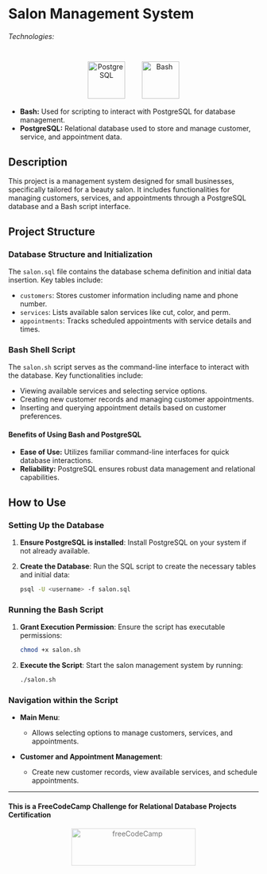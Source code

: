 # Salon Management System

###### Technologies:
<p align="center">
<img src="https://raw.githubusercontent.com/danielcranney/readme-generator/main/public/icons/skills/postgresql-colored.svg" width="75" height="75" alt="PostgreSQL" style="margin: 10px 15px 0 15px;" />
<img src="https://img.icons8.com/color/75/000000/console.png" width="75" height="75" alt="Bash" style="margin: 10px 15px 0 15px;" />
</p>

- **Bash:** Used for scripting to interact with PostgreSQL for database management.
- **PostgreSQL:** Relational database used to store and manage customer, service, and appointment data.

## Description

This project is a management system designed for small businesses, specifically tailored for a beauty salon. It includes functionalities for managing customers, services, and appointments through a PostgreSQL database and a Bash script interface.

## Project Structure

### Database Structure and Initialization

The `salon.sql` file contains the database schema definition and initial data insertion. Key tables include:

- `customers`: Stores customer information including name and phone number.
- `services`: Lists available salon services like cut, color, and perm.
- `appointments`: Tracks scheduled appointments with service details and times.

### Bash Shell Script

The `salon.sh` script serves as the command-line interface to interact with the database. Key functionalities include:

- Viewing available services and selecting service options.
- Creating new customer records and managing customer appointments.
- Inserting and querying appointment details based on customer preferences.

#### Benefits of Using Bash and PostgreSQL

- **Ease of Use:** Utilizes familiar command-line interfaces for quick database interactions.
- **Reliability:** PostgreSQL ensures robust data management and relational capabilities.

## How to Use

### Setting Up the Database

1. **Ensure PostgreSQL is installed**: Install PostgreSQL on your system if not already available.

2. **Create the Database**: Run the SQL script to create the necessary tables and initial data:
   ```bash
   psql -U <username> -f salon.sql
   ```

### Running the Bash Script

1. **Grant Execution Permission**: Ensure the script has executable permissions:
   ```bash
   chmod +x salon.sh
   ```

2. **Execute the Script**: Start the salon management system by running:
   ```bash
   ./salon.sh
   ```

### Navigation within the Script

- **Main Menu**:
  - Allows selecting options to manage customers, services, and appointments.
  
- **Customer and Appointment Management**:
  - Create new customer records, view available services, and schedule appointments.

---
#### This is a FreeCodeCamp Challenge for Relational Database Projects Certification
<p align="center">
<img src="https://cdn.freecodecamp.org/platform/universal/fcc_primary.svg" width="250" height="75" alt="freeCodeCamp" style="margin: 0 15px; opacity: 0.6" />
</p>
